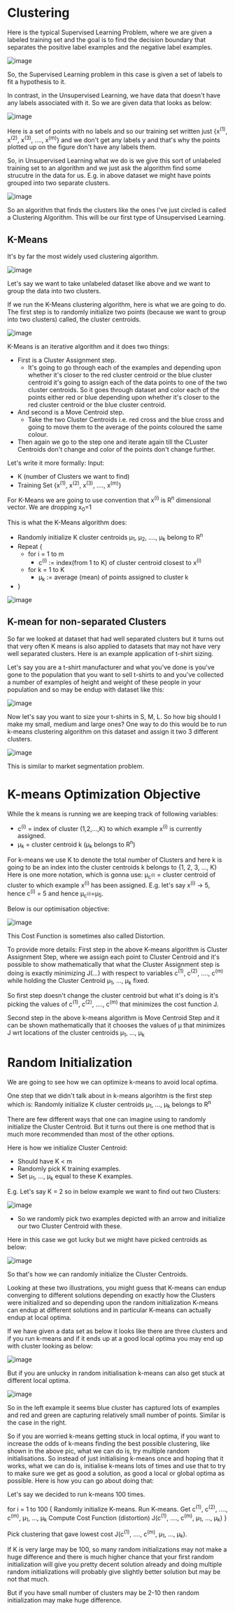 # Clustering
Here is the typical Supervised Learning Problem, where we are given a labeled training set and the goal is to find the decision boundary that separates the positive label examples and the negative label examples. 

![image](https://github.com/vivekprm/coursera-ml/assets/2403660/3a6d2640-d37f-4df8-8651-d157af5140f8)

So, the Supervised Learning problem in this case is given a set of labels to fit a hypothesis to it.

In contrast, in the Unsupervised Learning, we have data that doesn't have any labels associated with it. So we are given data that looks as below:

![image](https://github.com/vivekprm/coursera-ml/assets/2403660/f4541301-6bf6-447b-a10a-6c325e1ae14d)

Here is a set of points with no labels and so our training set written just {x<sup>(1)</sup>, x<sup>(2)</sup>, x<sup>(3)</sup>, ...., x<sup>(m)</sup>} and we don't get any labels y and that's why the points plotted up on the figure don't have any labels them.

So, in Unsupervised Learning what we do is we give this sort of unlabeled training set to an algorithm and we just ask the algorithm find some strucutre in the data for us. E.g. in above dataset we might have points grouped into two separate clusters.

![image](https://github.com/vivekprm/coursera-ml/assets/2403660/d4a54051-fd87-48be-95ac-09c98dabd2cb)

So an algorithm that finds the clusters like the ones I've just circled is called a Clustering Algorithm. This will be our first type of Unsupervised Learning.

## K-Means
It's by far the most widely used clustering algorithm.

![image](https://github.com/vivekprm/coursera-ml/assets/2403660/4996ea62-18d8-42df-ae62-3f0e311f5657)

Let's say we want to take unlabeled dataset like above and we want to group the data into two clusters.

If we run the K-Means clustering algorithm, here is what we  are going to do. The first step is to randomly initialize two points (because we want to group into two clusters) called, the cluster centroids. 

![image](https://github.com/vivekprm/coursera-ml/assets/2403660/82920f47-1ab4-4778-b8c4-ea9dac6a6717)

K-Means is an iterative algorithm and it does two things: 
- First is a Cluster Assignment step. 
  - It's going to go through each of the examples and depending upon whether it's closer to the red cluster centroid or the blue cluster centroid it's going to assign each of the data points to one of the two cluster centroids. So it goes through dataset and color each of the points either red or blue depending upon whether it's closer to the red cluster centroid or the blue cluster centroid.
- And second is a Move Centroid step.
  - Take the two Cluster Centroids i.e. red cross and the blue cross and going to move them to the average of the points coloured the same colour.
- Then again we go to the step one and iterate again till the CLuster Centroids don't change and color of the points don't change further.

Let's write it more formally:
Input:
- K (number of Clusters we want to find)
- Training Set {x<sup>(1)</sup>, x<sup>(2)</sup>, x<sup>(3)</sup>, ...., x<sup>(m)</sup>}

For K-Means we are going to use convention that x<sup>(i)</sup> is R<sup>n</sup> dimensional vector. We are dropping x<sub>0</sub>=1

This is what the K-Means algorithm does:
- Randomly initialize K cluster centroids μ<sub>1</sub>, μ<sub>2</sub>, ...., μ<sub>k</sub> belong to R<sup>n</sup>
- Repeat {
    - for i = 1 to m
      - c<sup>(i)</sup> := index(from 1 to K) of cluster centroid closest to x<sup>(i)</sup>
    - for k = 1 to K
      -  μ<sub>k</sub> := average (mean) of points assigned to cluster k
- }

![image](https://github.com/vivekprm/coursera-ml/assets/2403660/2bcb1897-a808-4638-b483-a9493e8f2684)

## K-mean for non-separated Clusters
So far we looked at dataset that had well separated clusters but it turns out that very often K means is also applied to datasets that may not have very well separated clusters. Here is an example application of t-shirt sizing.

Let's say you are a t-shirt manufacturer and what you've done is you've gone to the population that you want to sell t-shirts to and you've collected a number of examples of height and weight of these people in your population and so may be endup with dataset like this:

![image](https://github.com/vivekprm/coursera-ml/assets/2403660/1ca46899-b118-4745-ae3e-813e14a989f2)

Now let's say you want to size your t-shirts in S, M, L. So how big should I make my small, medium and large ones?
One way to do this would be to run k-means clustering algorithm on this dataset and assign it two 3 different clusters.

![image](https://github.com/vivekprm/coursera-ml/assets/2403660/fac6a68e-e379-4646-a8b9-379c952b41a0)

This is similar to market segmentation problem.

# K-means Optimization Objective
While the k means is running we are keeping track of following variables:
- c<sup>(i)</sup> = index of cluster (1,2,...,K) to which example x<sup>(i)</sup> is currently assigned.
- µ<sub>k</sub> = cluster centroid k (µ<sub>k</sub> belongs to R<sup>n</sup>)

For k-means we use K to denote the total number of Clusters and here k is going to be an index into the cluster centroids k belongs to {1, 2, 3, ..., K}
Here is one more notation, which is gonna use:
µ<sub>c<sup>(i)</sup></sub> = cluster centroid of cluster to which example x<sup>(i)</sup> has been assigned. E.g. let's say x<sup>(i)</sup> -> 5, hence c<sup>(i)</sup> = 5 and hence µ<sub>c<sup>(i)</sup></sub>=µ<sub>5</sub>.

Below is our optimisation objective:

![image](https://github.com/vivekprm/coursera-ml/assets/2403660/118a5f3d-aea0-49cd-8798-3b09f261655f)

This Cost Function is sometimes also called Distortion.

To provide more details:
First step in the above K-means algorithm is Cluster Assignment Step, where we assign each point to Cluster Centroid and it's possible to show mathematically that what the Cluster Assignment step is doing is exactly minimizing J(...) with respect to variables c<sup>(1)</sup>, c<sup>(2)</sup>, ...., c<sup>(m)</sup> while holding the Cluster Centroid µ<sub>1</sub>, ..., µ<sub>k</sub> fixed.

So first step doesn't change the cluster centroid but what it's doing is it's picking the values of c<sup>(1)</sup>, c<sup>(2)</sup>, ...., c<sup>(m)</sup> that minimizes the cost function J.

Second step in the above k-means algorithm is Move Centroid Step and it can be shown mathematically that it chooses the values of µ that minimizes J wrt locations of the cluster centroids µ<sub>1</sub>, ..., µ<sub>k</sub>

# Random Initialization
We are going to see how we can optimize k-means to avoid local optima. 

One step that we didn't talk about in k-means algorihtm is the first step which is:
Randomly initialize K cluster centroids µ<sub>1</sub>, ..., µ<sub>k</sub> belongs to R<sup>n</sup>

There are few different ways that one can imagine using to randomly initialize the Cluster Centroid. But it turns out there is one method that is much more recommended than most of the other options.

Here is how we initialize Cluster Centroid:
- Should have K < m
- Randomly pick K training examples.
- Set µ<sub>1</sub>, ..., µ<sub>k</sub> equal to these K examples.

E.g. Let's say K = 2 so in below example we want to find out two Clusters:

![image](https://github.com/vivekprm/coursera-ml/assets/2403660/021a3d23-eac4-4715-9217-db4c72917268)

- So we randomly pick two examples depicted with an arrow and initialize our two Cluster Centroid with these.

Here in this case we got lucky but we might have picked centroids as below:

![image](https://github.com/vivekprm/coursera-ml/assets/2403660/2d4a0008-8b16-4038-85b1-bf6380a7574e)

So that's how we can randomly initialize the Cluster Centroids.

Looking at these two illustrations, you might guess that K-means can endup converging to different solutions depending on exactly how the Clusters were initialized and so depending upon the random initialization K-means can endup at different solutions and in particular K-means can actually endup at local optima.

If we have given a data set as below it looks like there are three clusters and if you run k-means and if it ends up at a good local optima you may end up with cluster looking as below:

![image](https://github.com/vivekprm/coursera-ml/assets/2403660/aa442ffc-df1a-4930-90ad-417f91dad42a)

But if you are unlucky in random initialisation k-means can also get stuck at different local optima.

![image](https://github.com/vivekprm/coursera-ml/assets/2403660/45217fd7-f1a7-4e5f-800e-14faa09f1cb5)

So in the left example it seems blue cluster has captured lots of examples and red and green are capturing relatively small number of points. Similar is the case in the right.

So if you are worried k-means getting stuck in local optima, if you want to increase the odds of k-means finding the best possible clustering, like shown in the above pic, what we can do is, try multiple random initialisations. So instead of just initialising k-means once and hoping that it works, what we can do is, initialise k-means lots of times and use that to try to make sure we get as good a solution, as good a local or global optima as possible. Here is how you can go about doing that:

Let's say we decided to run k-means 100 times.

for i = 1 to 100 {
  Randomly initialize K-means.
  Run K-means. Get c<sup>(1)</sup>, c<sup>(2)</sup>, ...., c<sup>(m)</sup>, µ<sub>1</sub>, ..., µ<sub>k</sub>
  Compute Cost Function (distortion) J(c<sup>(1)</sup>, ...., c<sup>(m)</sup>, µ<sub>1</sub>, ..., µ<sub>k</sub>)
}

Pick clustering that gave lowest cost J(c<sup>(1)</sup>, ...., c<sup>(m)</sup>, µ<sub>1</sub>, ..., µ<sub>k</sub>).

If K is very large may be 100, so many random initializations may not make a huge difference and there is much higher chance that your first random initialization will give you pretty decent solution already and doing multiple random initializations will probably give slightly better solution but may be not that much.

But if you have small number of clusters may be 2-10 then random initialization may make huge difference.
